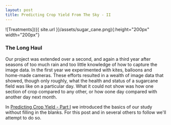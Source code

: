 ```yaml
---
layout: post
title: Predicting Crop Yield From The Sky - II
---
```


![Treatments]({{ site.url }}/assets/sugar_cane.png){:height="200px" width="200px"} 

### The Long Haul

Our project was extended over a second, and again a third year after seasons of too much rain and too little knowledge of how to capture the image data. In the first year we experimented with kites, balloons and home-made cameras. These efforts resulted in a wealth of image data that showed, though only roughly, what the health and status of a sugarcane field was like on a particular day. What it could not show was how one section of crop compared to any other, or how oone day compared with another day next month.

In [Predicting Crop Yield - Part I](https://geraldmc.github.io/2019/03/13/predicting-yield-1/) we introduced the basics of our study without filling in the blanks. For this post and in several others to follow we'll attempt to do so.



